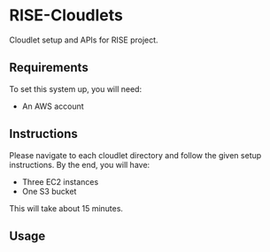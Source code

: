 # RISE-Cloudlets
Cloudlet setup and APIs for RISE project.

## Requirements
To set this system up, you will need:
- An AWS account

## Instructions
Please navigate to each cloudlet directory and follow the given setup instructions.
By the end, you will have:
- Three EC2 instances
- One S3 bucket

This will take about 15 minutes.

## Usage

